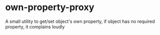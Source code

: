 # own-property-proxy
A small utility to get/set object's own property, if object has no required property, it complains loudly
